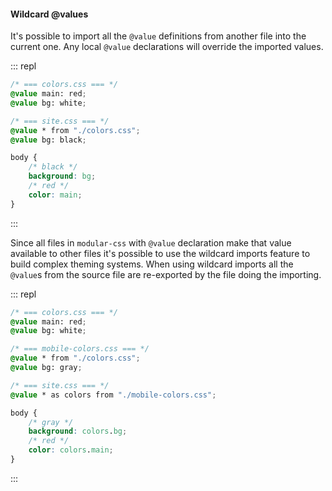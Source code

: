 #### Wildcard @values

It's possible to import all the `@value` definitions from another file into the current one. Any local `@value` declarations will override the imported values.

::: repl
```css
/* === colors.css === */
@value main: red;
@value bg: white;

/* === site.css === */
@value * from "./colors.css";
@value bg: black;

body {
    /* black */
    background: bg;
    /* red */
    color: main;
}
```
:::

Since all files in `modular-css` with `@value` declaration make that value available to other files it's possible to use the wildcard imports feature to build complex theming systems. When using wildcard imports all the `@value`s from the source file are re-exported by the file doing the importing.

::: repl
```css
/* === colors.css === */
@value main: red;
@value bg: white;

/* === mobile-colors.css === */
@value * from "./colors.css";
@value bg: gray;

/* === site.css === */
@value * as colors from "./mobile-colors.css";

body {
    /* gray */
    background: colors.bg;
    /* red */
    color: colors.main;
}
```
:::

